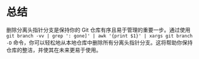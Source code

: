 # 总结

删除分离头指针分支是保持你的 Git 仓库有序且易于管理的重要一步。通过使用 `git branch -vv | grep ': gone]' | awk '{print $1}' | xargs git branch -D` 命令，你可以轻松地从本地仓库中删除所有分离头指针分支。这将帮助你保持仓库的整洁，并使其在未来更易于使用。
